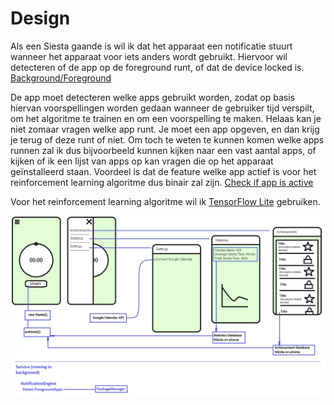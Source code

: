 # Design #

Als een Siesta gaande is wil ik dat het apparaat een notificatie stuurt wanneer het apparaat voor iets anders wordt gebruikt.
Hiervoor wil detecteren of de app op de foreground runt, of dat de device locked is. [Background/Foreground](https://android.jlelse.eu/how-to-detect-android-application-open-and-close-background-and-foreground-events-1b4713784b57)

De app moet detecteren welke apps gebruikt worden, zodat op basis hiervan voorspellingen worden gedaan wanneer de gebruiker tijd verspilt, om het algoritme te trainen en om een voorspelling te maken. Helaas kan je niet zomaar vragen welke app runt. Je moet een app opgeven, en dan krijg je terug of deze runt of niet. Om toch te weten te kunnen komen welke apps runnen zal ik dus bijvoorbeeld kunnen kijken naar een vast aantal apps, of kijken of ik een lijst van apps op kan vragen die op het apparaat geïnstalleerd staan. Voordeel is dat de feature welke app actief is voor het reinforcement learning algoritme dus binair zal zijn.
[Check if app is active](https://stackoverflow.com/questions/22500959/detect-when-other-application-opened-or-launched)

Voor het reinforcement learning algoritme wil ik [TensorFlow Lite](https://medium.com/mindorks/android-tensorflow-lite-machine-learning-example-b06ca29226b6) gebruiken.

![App design](/app_design.png)

